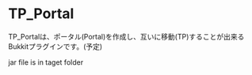 # TP_Portal
TP_Portalは、ポータル(Portal)を作成し、互いに移動(TP)することが出来るBukkitプラグインです。(予定)

jar file is in taget folder
